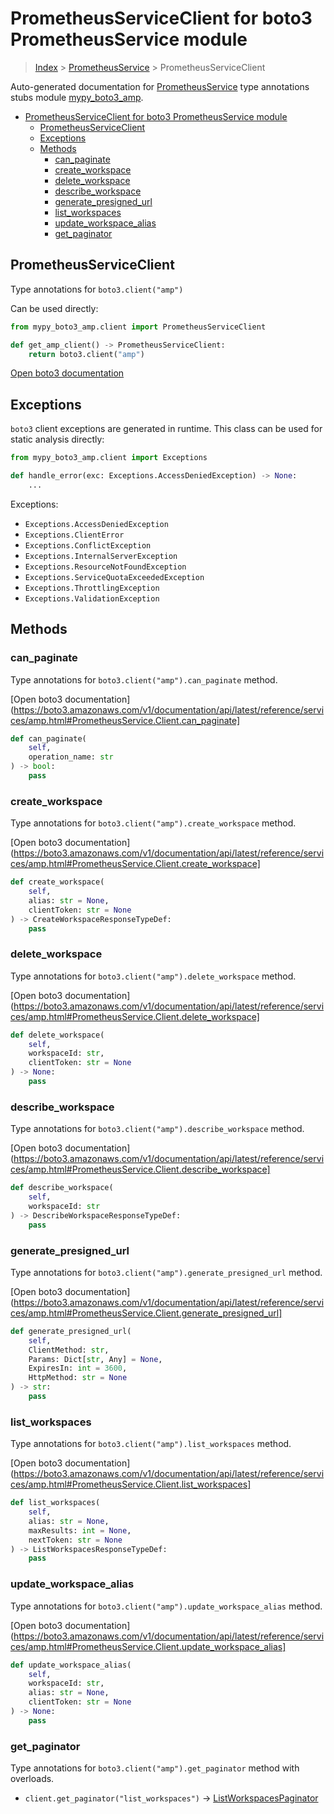 # PrometheusServiceClient for boto3 PrometheusService module

> [Index](../README.md) > [PrometheusService](./README.md) > PrometheusServiceClient

Auto-generated documentation for [PrometheusService](https://boto3.amazonaws.com/v1/documentation/api/latest/reference/services/amp.html#PrometheusService)
type annotations stubs module [mypy_boto3_amp](https://pypi.org/project/mypy-boto3-amp/).

- [PrometheusServiceClient for boto3 PrometheusService module](#prometheusserviceclient-for-boto3-prometheusservice-module)
  - [PrometheusServiceClient](#prometheusserviceclient)
  - [Exceptions](#exceptions)
  - [Methods](#methods)
    - [can_paginate](#can_paginate)
    - [create_workspace](#create_workspace)
    - [delete_workspace](#delete_workspace)
    - [describe_workspace](#describe_workspace)
    - [generate_presigned_url](#generate_presigned_url)
    - [list_workspaces](#list_workspaces)
    - [update_workspace_alias](#update_workspace_alias)
    - [get_paginator](#get_paginator)

## PrometheusServiceClient

Type annotations for `boto3.client("amp")`

Can be used directly:

```python
from mypy_boto3_amp.client import PrometheusServiceClient

def get_amp_client() -> PrometheusServiceClient:
    return boto3.client("amp")
```

[Open boto3 documentation](https://boto3.amazonaws.com/v1/documentation/api/latest/reference/services/amp.html#PrometheusService.Client)

## Exceptions


`boto3` client exceptions are generated in runtime. This class can be used for static analysis directly:

```python
from mypy_boto3_amp.client import Exceptions

def handle_error(exc: Exceptions.AccessDeniedException) -> None:
    ...
```


Exceptions:

- `Exceptions.AccessDeniedException`
- `Exceptions.ClientError`
- `Exceptions.ConflictException`
- `Exceptions.InternalServerException`
- `Exceptions.ResourceNotFoundException`
- `Exceptions.ServiceQuotaExceededException`
- `Exceptions.ThrottlingException`
- `Exceptions.ValidationException`


## Methods


### can_paginate

Type annotations for `boto3.client("amp").can_paginate` method.

[Open boto3 documentation](https://boto3.amazonaws.com/v1/documentation/api/latest/reference/services/amp.html#PrometheusService.Client.can_paginate]

```python
def can_paginate(
    self,
    operation_name: str
) -> bool:
    pass
```

### create_workspace

Type annotations for `boto3.client("amp").create_workspace` method.

[Open boto3 documentation](https://boto3.amazonaws.com/v1/documentation/api/latest/reference/services/amp.html#PrometheusService.Client.create_workspace]

```python
def create_workspace(
    self,
    alias: str = None,
    clientToken: str = None
) -> CreateWorkspaceResponseTypeDef:
    pass
```

### delete_workspace

Type annotations for `boto3.client("amp").delete_workspace` method.

[Open boto3 documentation](https://boto3.amazonaws.com/v1/documentation/api/latest/reference/services/amp.html#PrometheusService.Client.delete_workspace]

```python
def delete_workspace(
    self,
    workspaceId: str,
    clientToken: str = None
) -> None:
    pass
```

### describe_workspace

Type annotations for `boto3.client("amp").describe_workspace` method.

[Open boto3 documentation](https://boto3.amazonaws.com/v1/documentation/api/latest/reference/services/amp.html#PrometheusService.Client.describe_workspace]

```python
def describe_workspace(
    self,
    workspaceId: str
) -> DescribeWorkspaceResponseTypeDef:
    pass
```

### generate_presigned_url

Type annotations for `boto3.client("amp").generate_presigned_url` method.

[Open boto3 documentation](https://boto3.amazonaws.com/v1/documentation/api/latest/reference/services/amp.html#PrometheusService.Client.generate_presigned_url]

```python
def generate_presigned_url(
    self,
    ClientMethod: str,
    Params: Dict[str, Any] = None,
    ExpiresIn: int = 3600,
    HttpMethod: str = None
) -> str:
    pass
```

### list_workspaces

Type annotations for `boto3.client("amp").list_workspaces` method.

[Open boto3 documentation](https://boto3.amazonaws.com/v1/documentation/api/latest/reference/services/amp.html#PrometheusService.Client.list_workspaces]

```python
def list_workspaces(
    self,
    alias: str = None,
    maxResults: int = None,
    nextToken: str = None
) -> ListWorkspacesResponseTypeDef:
    pass
```

### update_workspace_alias

Type annotations for `boto3.client("amp").update_workspace_alias` method.

[Open boto3 documentation](https://boto3.amazonaws.com/v1/documentation/api/latest/reference/services/amp.html#PrometheusService.Client.update_workspace_alias]

```python
def update_workspace_alias(
    self,
    workspaceId: str,
    alias: str = None,
    clientToken: str = None
) -> None:
    pass
```



### get_paginator

Type annotations for `boto3.client("amp").get_paginator` method with overloads.

- `client.get_paginator("list_workspaces")` -> [ListWorkspacesPaginator](./paginators.md#listworkspacespaginator)


